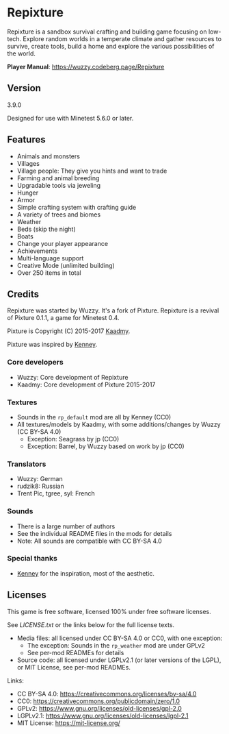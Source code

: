 # Repixture

Repixture is a sandbox survival crafting and building game focusing on low-tech.
Explore random worlds in a temperate climate and gather resources to
survive, create tools, build a home and explore the various possibilities of
the world.

**Player Manual**: <https://wuzzy.codeberg.page/Repixture>

## Version

3.9.0

Designed for use with Minetest 5.6.0 or later.

## Features

* Animals and monsters
* Villages
* Village people: They give you hints and want to trade
* Farming and animal breeding
* Upgradable tools via jeweling
* Hunger
* Armor
* Simple crafting system with crafting guide
* A variety of trees and biomes
* Weather
* Beds (skip the night)
* Boats
* Change your player appearance
* Achievements
* Multi-language support
* Creative Mode (unlimited building)
* Over 250 items in total

## Credits

Repixture was started by Wuzzy. It's a fork of Pixture.
Repixture is a revival of Pixture 0.1.1, a game for Minetest 0.4.

Pixture is Copyright (C) 2015-2017 [Kaadmy](https://github.com/kaadmy).

Pixture was inspired by [Kenney](http://kenney.nl).

### Core developers

* Wuzzy: Core development of Repixture
* Kaadmy: Core development of Pixture 2015-2017

### Textures

* Sounds in the `rp_default` mod are all by Kenney (CC0)
* All textures/models by Kaadmy, with some additions/changes by Wuzzy (CC BY-SA 4.0)
   * Exception: Seagrass by jp (CC0)
   * Exception: Barrel, by Wuzzy based on work by jp (CC0)

### Translators

* Wuzzy: German
* rudzik8: Russian
* Trent Pic, tgree, syl: French

### Sounds

* There is a large number of authors
* See the individual README files in the mods for details
* Note: All sounds are compatible with CC BY-SA 4.0

### Special thanks

* [Kenney](http://kenney.nl) for the inspiration, most of the aesthetic.

## Licenses

This game is free software, licensed 100% under free software licenses.

See *LICENSE.txt* or the links below for the full license texts.

- Media files: all licensed under CC BY-SA 4.0 or CC0, with one exception:
    - The exception: Sounds in the `rp_weather` mod are under GPLv2
    - See per-mod READMEs for details
- Source code: all licensed under LGPLv2.1 (or later versions of the LGPL), or MIT License, see per-mod READMEs.

Links:
- CC BY-SA 4.0: <https://creativecommons.org/licenses/by-sa/4.0>
- CC0: <https://creativecommons.org/publicdomain/zero/1.0>
- GPLv2: <https://www.gnu.org/licenses/old-licenses/gpl-2.0>
- LGPLv2.1: <https://www.gnu.org/licenses/old-licenses/lgpl-2.1>
- MIT License: <https://mit-license.org/>
